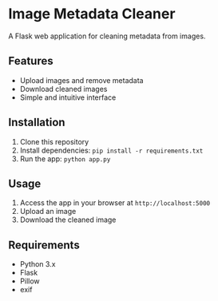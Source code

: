 # Image Metadata Cleaner

A Flask web application for cleaning metadata from images.

## Features
- Upload images and remove metadata
- Download cleaned images
- Simple and intuitive interface

## Installation
1. Clone this repository
2. Install dependencies: `pip install -r requirements.txt`
3. Run the app: `python app.py`

## Usage
1. Access the app in your browser at `http://localhost:5000`
2. Upload an image
3. Download the cleaned image

## Requirements
- Python 3.x
- Flask
- Pillow
- exif
